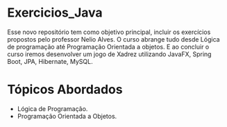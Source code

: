 # Exercicios_Java
Esse novo repositório tem como objetivo principal, incluir os exercícios propostos pelo professor Nelio Alves. O curso abrange tudo desde Lógica de programação até Programação Orientada a objetos. E ao concluir o curso iremos desenvolver um jogo de Xadrez utilizando JavaFX, Spring Boot, JPA, Hibernate, MySQL.
# Tópicos Abordados

- Lógica de Programação.
- Programação Orientada a Objetos.
